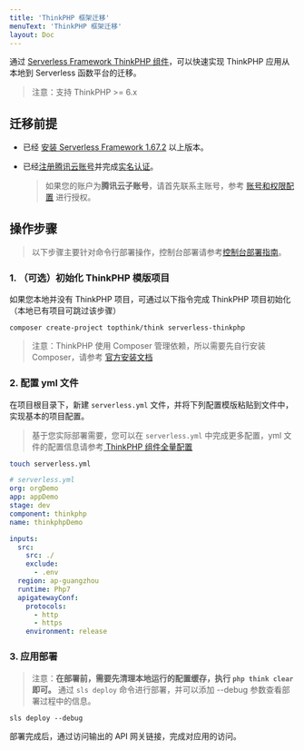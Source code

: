 ```yaml
---
title: 'ThinkPHP 框架迁移'
menuText: 'ThinkPHP 框架迁移'
layout: Doc
---
```



通过 [Serverless Framework ThinkPHP 组件](https://github.com/serverless-components/tencent-thinkphp)，可以快速实现 ThinkPHP 应用从本地到 Serverless 函数平台的迁移。

 > 注意：支持 ThinkPHP >= 6.x

## 迁移前提

- 已经 [安装 Serverless Framework 1.67.2](https://github.com/AprilJC/Serverless-Framework-Docs/blob/main/docs/%E5%BF%AB%E9%80%9F%E5%85%A5%E9%97%A8/%E4%B8%8B%E8%BD%BD%E5%AE%89%E8%A3%85.md) 以上版本。
- 已经[注册腾讯云账号](https://cloud.tencent.com/document/product/378/17985)并完成[实名认证](https://cloud.tencent.com/document/product/378/10495)。

  > 如果您的账户为**腾讯云子账号**，请首先联系主账号，参考 [账号和权限配置](https://github.com/AprilJC/Serverless-Framework-Docs/blob/main/docs/%E5%BF%AB%E9%80%9F%E5%85%A5%E9%97%A8/%E6%9D%83%E9%99%90%E9%85%8D%E7%BD%AE%E8%AF%B4%E6%98%8E.md#%E5%AD%90%E8%B4%A6%E5%8F%B7%E6%9D%83%E9%99%90%E9%85%8D%E7%BD%AE) 进行授权。


## 操作步骤

> 以下步骤主要针对命令行部署操作，控制台部署请参考[控制台部署指南](https://github.com/AprilJC/Serverless-Framework-Docs/blob/main/docs/%E6%A1%86%E6%9E%B6%E8%BF%81%E7%A7%BB/%E6%8E%A7%E5%88%B6%E5%8F%B0%E9%83%A8%E7%BD%B2%E6%8C%87%E5%8D%97.md)。

### 1. （可选）初始化 ThinkPHP 模版项目
如果您本地并没有 ThinkPHP 项目，可通过以下指令完成 ThinkPHP 项目初始化（本地已有项目可跳过该步骤）
```
composer create-project topthink/think serverless-thinkphp
```
> 注意：ThinkPHP 使用 Composer 管理依赖，所以需要先自行安装 Composer，请参考 [官方安装文档](https://getcomposer.org/doc/00-intro.md#installation-linux-unix-macos)


### 2. 配置 yml 文件
在项目根目录下，新建 `serverless.yml` 文件，并将下列配置模版粘贴到文件中，实现基本的项目配置。
>基于您实际部署需要，您可以在 `serverless.yml` 中完成更多配置，yml 文件的配置信息请参考[ ThinkPHP 组件全量配置](https://github.com/serverless-components/tencent-thinkphp/blob/master/docs/configure.md)

```sh
touch serverless.yml
```

```yml
# serverless.yml
org: orgDemo
app: appDemo
stage: dev
component: thinkphp
name: thinkphpDemo

inputs:
  src:
    src: ./
    exclude:
      - .env
  region: ap-guangzhou
  runtime: Php7
  apigatewayConf:
    protocols:
      - http
      - https
    environment: release
```

### 3. 应用部署
> 注意：**在部署前，需要先清理本地运行的配置缓存，执行 `php think clear` 即可。**
通过 `sls deploy` 命令进行部署，并可以添加 --debug 参数查看部署过程中的信息。

```
sls deploy --debug
```
部署完成后，通过访问输出的 API 网关链接，完成对应用的访问。
